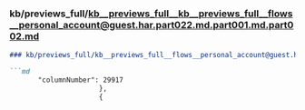 ### kb/previews_full/kb__previews_full__kb__previews_full__flows__personal_account@guest.har.part022.md.part001.md.part002.md

```md
### kb/previews_full/kb__previews_full__flows__personal_account@guest.har.part022.md.part001.md (part 002)

```md
       "columnNumber": 29917
                      },
                      {
      
```

```

```
